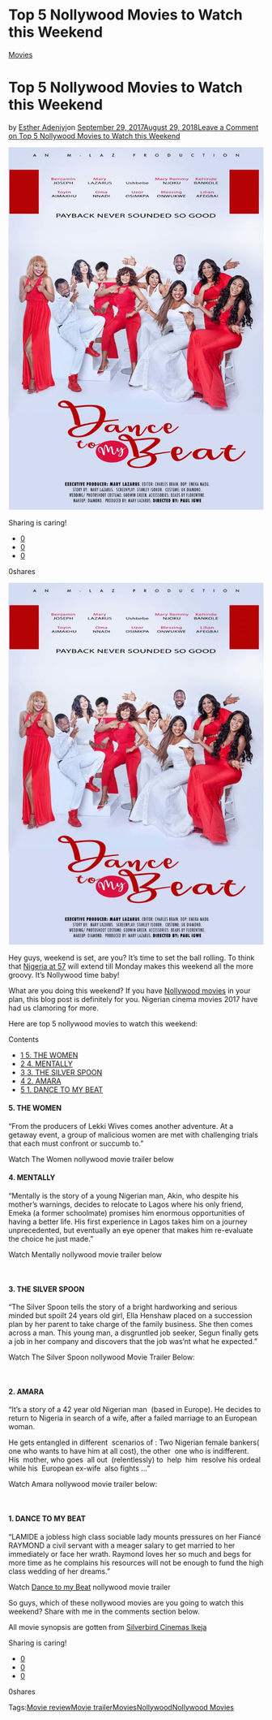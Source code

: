 # Top 5 Nollywood Movies to Watch this Weekend

[Movies](https://estheradeniyi.com/category/movies/)
# Top 5 Nollywood Movies to Watch this Weekend

by [Esther Adeniyi](https://estheradeniyi.com/author/esther-adeniyi/)on [September 29, 2017August 29, 2018](https://estheradeniyi.com/top-5-nollywood-movies-to-watch-this/)[Leave a Comment on Top 5 Nollywood Movies to Watch this Weekend](https://estheradeniyi.com/top-5-nollywood-movies-to-watch-this/#respond)

![](images\Top5NollywoodMoviestoWatch.jpg)

Sharing is caring!

- [0](https://www.facebook.com/sharer/sharer.php?u=https%3A%2F%2Festheradeniyi.com%2Ftop-5-nollywood-movies-to-watch-this%2F&amp;t=Top%205%20Nollywood%20Movies%20to%20Watch%20this%20Weekend)
- [0](https://twitter.com/intent/tweet?text=Top%205%20Nollywood%20Movies%20to%20Watch%20this%20Weekend&amp;url=https%3A%2F%2Festheradeniyi.com%2Ftop-5-nollywood-movies-to-watch-this%2F)
- [0](#)

0shares

[![Top 5 Nollywood Movies to Watch this weekend](images\Top5NollywoodMoviestoWatch-724x1024.jpg)](images\Top5NollywoodMoviestoWatch-724x1024.jpg)

Hey guys, weekend is set, are you? It&#x2019;s time to set the ball rolling. To think that [Nigeria at 57](https://635.gtbank.com/2017/09/nigeria-at-57-7-moments-that-will-make-you-proud/) will extend till Monday makes this weekend all the more groovy. It&#x2019;s Nollywood time baby!

What are you doing this weekend? If you have [Nollywood movies](https://buzznigeria.com/nigerian-movies/) in your plan, this blog post is definitely for you. Nigerian cinema movies 2017 have had us clamoring for more.

Here are top 5 nollywood movies to watch this weekend:

Contents

- [1 5. THE WOMEN](#5_THE_WOMEN)
- [2 4. MENTALLY](#4_MENTALLY)
- [3 3. THE SILVER SPOON](#3_THE_SILVER_SPOON)
- [4 2. AMARA](#2_AMARA)
- [5 1. DANCE TO MY BEAT](#1_DANCE_TO_MY_BEAT)

#### 5. THE WOMEN

&#x201C;From the producers of Lekki Wives comes another adventure. At a getaway event, a group of malicious women are met with challenging trials that each must confront or succumb to.&#x201D;

Watch The Women nollywood movie trailer below

#### 4. MENTALLY

&#x201C;Mentally is the story of a young Nigerian man, Akin, who despite his mother&#x2019;s warnings, decides to relocate to Lagos where his only friend, Emeka (a former schoolmate) promises him enormous opportunities of having a better life. His first experience in Lagos takes him on a journey unprecedented, but eventually an eye opener that makes him re-evaluate the choice he just made.&#x201D;

Watch Mentally nollywood movie trailer below

&#xA0;

#### 3. THE SILVER SPOON

&#x201C;The Silver Spoon tells the story of a bright hardworking and serious minded but spoilt 24 years old girl, Ella Henshaw placed on a succession plan by her parent to take charge of the family business. She then comes across a man. This young man, a disgruntled job seeker, Segun finally gets a job in her company and discovers that the job was&#x2019;nt what he expected.&#x201D;

Watch The Silver Spoon nollywood Movie Trailer Below:

&#xA0;

#### 2. AMARA

&#x201C;It&#x2019;s a story of a 42 year old Nigerian man&#xA0; (based in Europe). He decides to return to Nigeria in search of a wife, after a failed marriage to an European woman.

He gets entangled in different&#xA0; scenarios of : Two Nigerian female bankers( one who wants to have him at all cost), the other &#xA0;one who is indifferent. His&#xA0; mother, who goes&#xA0; all out&#xA0; (relentlessly) to&#xA0; help&#xA0; him&#xA0; resolve his ordeal&#xA0; while his&#xA0; European ex-wife&#xA0; also fights &#x2026;&#x201D;

Watch Amara nollywood movie trailer below:

&#xA0;

#### 1. DANCE TO MY BEAT

&#x201C;LAMIDE a jobless high class sociable lady mounts pressures on her Fianc&#xE9; RAYMOND a civil servant with a meager salary to get married to her immediately or face her wrath. Raymond loves her so much and begs for more time as he complains his resources will not be enough to fund the high class wedding of her dreams.&#x201D;

Watch [Dance to my Beat](https://www.estheradeniyi.com/dance-to-my-beat-nollywood-movie-trailer) nollywood movie trailer

So guys, which of these nollywood movies are you going to watch this weekend? Share with me in the comments section below.

All movie synopsis are gotten from [Silverbird Cinemas Ikeja](http://silverbirdcinemas.com/ikeja/)

Sharing is caring!

- [0](https://www.facebook.com/sharer/sharer.php?u=https%3A%2F%2Festheradeniyi.com%2Ftop-5-nollywood-movies-to-watch-this%2F&amp;t=Top%205%20Nollywood%20Movies%20to%20Watch%20this%20Weekend)
- [0](https://twitter.com/intent/tweet?text=Top%205%20Nollywood%20Movies%20to%20Watch%20this%20Weekend&amp;url=https%3A%2F%2Festheradeniyi.com%2Ftop-5-nollywood-movies-to-watch-this%2F)
- [0](#)

0shares

Tags:[Movie review](https://estheradeniyi.com/tag/movie-review/)[Movie trailer](https://estheradeniyi.com/tag/movie-trailer/)[Movies](https://estheradeniyi.com/tag/movies/)[Nollywood](https://estheradeniyi.com/tag/nollywood/)[Nollywood Movies](https://estheradeniyi.com/tag/nollywood-movies/)